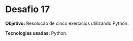 <h1>Desafio 17</h1>

<b>Objetivo:</b> Resolução de cinco exercícios utilizando Python.

<b>Tecnologias usadas:</b> Python.

